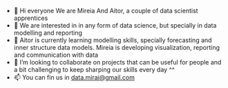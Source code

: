 - 👋 Hi everyone We are Mireia And Aitor, a couple of data scientist apprentices 
- 👀 We are interested in in any form of data science, but specially in data modelling and reporting
- 🌱 Aitor is currently learning modelling skills, specially forecasting and inner structure data models. Mireia is developing visualization, reporting and communication with data
- 💞️ I’m looking to collaborate on projects that can be  useful for people and a bit challenging to keep sharping our skills every day ^^
- 📫 You can fin us in data.mirai@gmail.com

<!---
DataMirai/DataMirai is a ✨ special ✨ repository because its `README.md` (this file) appears on your GitHub profile.
You can click the Preview link to take a look at your changes.
--->
